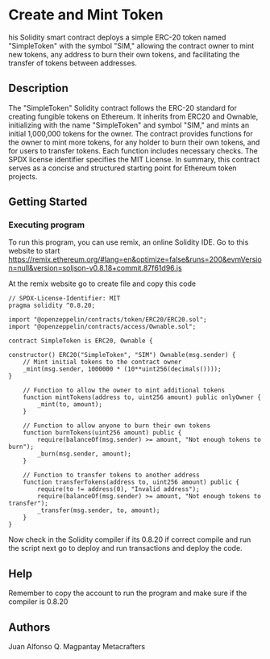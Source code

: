 # Create and Mint Token

his Solidity smart contract deploys a simple ERC-20 token named "SimpleToken" with the symbol "SIM," allowing the contract owner to mint new tokens, any address to burn their own tokens, and facilitating the transfer of tokens between addresses.

## Description

The "SimpleToken" Solidity contract follows the ERC-20 standard for creating fungible tokens on Ethereum. It inherits from ERC20 and Ownable, initializing with the name "SimpleToken" and symbol "SIM," and mints an initial 1,000,000 tokens for the owner. The contract provides functions for the owner to mint more tokens, for any holder to burn their own tokens, and for users to transfer tokens. Each function includes necessary checks. The SPDX license identifier specifies the MIT License. In summary, this contract serves as a concise and structured starting point for Ethereum token projects.

## Getting Started

### Executing program
To run this program, you can use remix, an online Solidity IDE. Go to this website to start 
https://remix.ethereum.org/#lang=en&optimize=false&runs=200&evmVersion=null&version=soljson-v0.8.18+commit.87f61d96.js

At the remix website go to create file and copy this code
```
// SPDX-License-Identifier: MIT
pragma solidity ^0.8.20;

import "@openzeppelin/contracts/token/ERC20/ERC20.sol";
import "@openzeppelin/contracts/access/Ownable.sol";

contract SimpleToken is ERC20, Ownable {

constructor() ERC20("SimpleToken", "SIM") Ownable(msg.sender) {
    // Mint initial tokens to the contract owner
    _mint(msg.sender, 1000000 * (10**uint256(decimals())));
}

    // Function to allow the owner to mint additional tokens
    function mintTokens(address to, uint256 amount) public onlyOwner {
        _mint(to, amount);
    }

    // Function to allow anyone to burn their own tokens
    function burnTokens(uint256 amount) public {
        require(balanceOf(msg.sender) >= amount, "Not enough tokens to burn");
        _burn(msg.sender, amount);
    }

    // Function to transfer tokens to another address
    function transferTokens(address to, uint256 amount) public {
        require(to != address(0), "Invalid address");
        require(balanceOf(msg.sender) >= amount, "Not enough tokens to transfer");
        _transfer(msg.sender, to, amount);
    }
}
```
Now check in the Solidity compiler if its 0.8.20 if correct compile and run the script next go to deploy and run transactions and deploy the code.

## Help
Remember to copy the account to run the program and make sure if the compiler is  0.8.20  

## Authors

Juan Alfonso Q. Magpantay
Metacrafters 


